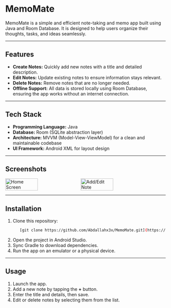 # MemoMate

MemoMate is a simple and efficient note-taking and memo app built using Java and Room Database. It is designed to help users organize their thoughts, tasks, and ideas seamlessly.

---

## Features

- **Create Notes:** Quickly add new notes with a title and detailed description.
- **Edit Notes:** Update existing notes to ensure information stays relevant.
- **Delete Notes:** Remove notes that are no longer needed.
- **Offline Support:** All data is stored locally using Room Database, ensuring the app works without an internet connection.

---

## Tech Stack

- **Programming Language:** Java
- **Database:** Room (SQLite abstraction layer)
- **Architecture:** MVVM (Model-View-ViewModel) for a clean and maintainable codebase
- **UI Framework:** Android XML for layout design

---

## Screenshots

<div style="display: flex; gap: 10px;">

<img src="https://github.com/user-attachments/assets/675b2c04-d07f-4930-ac0f-7498ab2badbd" alt="Home Screen" width="45%">
<img src="https://github.com/user-attachments/assets/a1ce404d-9392-4dd6-8052-45af01fa3657" alt="Add/Edit Note" width="45%">

</div>


---

## Installation

1. Clone this repository:
   ```bash
      [git clone https://github.com/Abdallahx3x/MemoMate.git](https://github.com/Abdallahx3x/MemoMate.git)
   ```
2. Open the project in Android Studio.
3. Sync Gradle to download dependencies.
4. Run the app on an emulator or a physical device.

---

## Usage

1. Launch the app.
2. Add a new note by tapping the **+** button.
3. Enter the title and details, then save.
4. Edit or delete notes by selecting them from the list.
